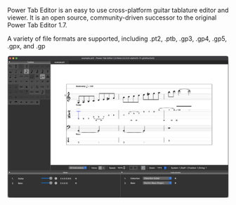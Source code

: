 Power Tab Editor is an easy to use cross-platform guitar tablature editor and viewer.
It is an open source, community-driven successor to the original Power Tab Editor 1.7.

A variety of file formats are supported, including .pt2, .ptb, .gp3, .gp4, .gp5, .gpx, and .gp

![macOS screenshot](images/screenshot_macos.png)
